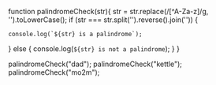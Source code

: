 function palindromeCheck(str){
 str = str.replace(/[^A-Za-z]/g, '').toLowerCase();
  if (str === str.split('').reverse().join('')) {
    
    console.log(`${str} is a palindrome`);
    
  }
  else {
    console.log(`${str} is not a palindrome`);
  }
}

palindromeCheck("dad");
palindromeCheck("kettle");
palindromeCheck("mo2m");
